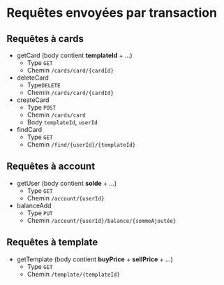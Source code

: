 # Requêtes envoyées par transaction

## Requêtes à cards
- getCard (body contient **templateId** + ...)
  - Type `GET`
  - Chemin `/cards/card/{cardId}`
- deleteCard
  - Type`DELETE`
  - Chemin `/cards/card/{cardId}`
- createCard
  - Type `POST`
  - Chemin `/cards/card` 
  - Body `templateId`, `userId`
- findCard
  - Type `GET`
  - Chemin `/find/{userId}/{templateId}`

## Requêtes à account
- getUser (body contient **solde** + ...)
  - Type `GET`
  - Chemin `/account/{userId}`
- balanceAdd
  - Type `PUT`
  - Chemin `/account/{userId}/balance/{sommeAjoutée}`

## Requêtes à template
- getTemplate (body contient **buyPrice** + **sellPrice** + ...)
  - Type `GET`
  - Chemin `/template/{templateId}`